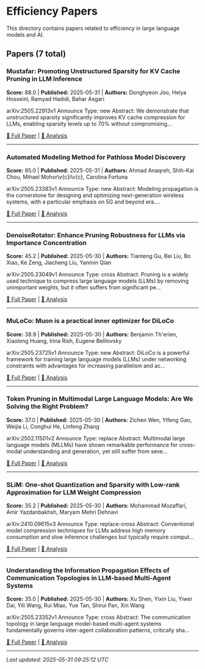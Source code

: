 # Efficiency Papers

This directory contains papers related to efficiency in large language models and AI.

## Papers (7 total)

### Mustafar: Promoting Unstructured Sparsity for KV Cache Pruning in LLM Inference

**Score:** 88.0 | **Published:** 2025-05-31 | **Authors:** Donghyeon Joo, Helya Hosseini, Ramyad Hadidi, Bahar Asgari

arXiv:2505.22913v1 Announce Type: new 
Abstract: We demonstrate that unstructured sparsity significantly improves KV cache compression for LLMs, enabling sparsity levels up to 70% without compromising...

[📄 Full Paper](https://arxiv.org/abs/2505.22913) | [📝 Analysis](fdce4c7af13e09d4dcdef3275ac911d6.md)

---

### Automated Modeling Method for Pathloss Model Discovery

**Score:** 85.0 | **Published:** 2025-05-31 | **Authors:** Ahmad Anaqreh, Shih-Kai Chou, Mihael Mohor\v{c}i\v{c}, Carolina Fortuna

arXiv:2505.23383v1 Announce Type: new 
Abstract: Modeling propagation is the cornerstone for designing and optimizing next-generation wireless systems, with a particular emphasis on 5G and beyond era....

[📄 Full Paper](https://arxiv.org/abs/2505.23383) | [📝 Analysis](9cc79b564d8d11fb949f959ebf76b2bd.md)

---

### DenoiseRotator: Enhance Pruning Robustness for LLMs via Importance Concentration

**Score:** 45.2 | **Published:** 2025-05-30 | **Authors:** Tianteng Gu, Bei Liu, Bo Xiao, Ke Zeng, Jiacheng Liu, Yanmin Qian

arXiv:2505.23049v1 Announce Type: cross 
Abstract: Pruning is a widely used technique to compress large language models (LLMs) by removing unimportant weights, but it often suffers from significant pe...

[📄 Full Paper](https://arxiv.org/abs/2505.23049) | [📝 Analysis](3685d117c5da31e3837f8bffcdfa252d.md)

---

### MuLoCo: Muon is a practical inner optimizer for DiLoCo

**Score:** 38.9 | **Published:** 2025-05-30 | **Authors:** Benjamin Th\'erien, Xiaolong Huang, Irina Rish, Eugene Belilovsky

arXiv:2505.23725v1 Announce Type: new 
Abstract: DiLoCo is a powerful framework for training large language models (LLMs) under networking constraints with advantages for increasing parallelism and ac...

[📄 Full Paper](https://arxiv.org/abs/2505.23725) | [📝 Analysis](d7ca63bf2a24d9c79ad827785dcf6592.md)

---

### Token Pruning in Multimodal Large Language Models: Are We Solving the Right Problem?

**Score:** 37.0 | **Published:** 2025-05-30 | **Authors:** Zichen Wen, Yifeng Gao, Weijia Li, Conghui He, Linfeng Zhang

arXiv:2502.11501v2 Announce Type: replace 
Abstract: Multimodal large language models (MLLMs) have shown remarkable performance for cross-modal understanding and generation, yet still suffer from seve...

[📄 Full Paper](https://arxiv.org/abs/2502.11501) | [📝 Analysis](e1f5572d1b8f8047bc593c39e9661f8f.md)

---

### SLiM: One-shot Quantization and Sparsity with Low-rank Approximation for LLM Weight Compression

**Score:** 35.2 | **Published:** 2025-05-30 | **Authors:** Mohammad Mozaffari, Amir Yazdanbakhsh, Maryam Mehri Dehnavi

arXiv:2410.09615v3 Announce Type: replace-cross 
Abstract: Conventional model compression techniques for LLMs address high memory consumption and slow inference challenges but typically require comput...

[📄 Full Paper](https://arxiv.org/abs/2410.09615) | [📝 Analysis](faea11ea11f79fe7d5a489ac34444939.md)

---

### Understanding the Information Propagation Effects of Communication Topologies in LLM-based Multi-Agent Systems

**Score:** 35.0 | **Published:** 2025-05-30 | **Authors:** Xu Shen, Yixin Liu, Yiwei Dai, Yili Wang, Rui Miao, Yue Tan, Shirui Pan, Xin Wang

arXiv:2505.23352v1 Announce Type: cross 
Abstract: The communication topology in large language model-based multi-agent systems fundamentally governs inter-agent collaboration patterns, critically sha...

[📄 Full Paper](https://arxiv.org/abs/2505.23352) | [📝 Analysis](ccad0f4d91e78674aa8e765d63bded10.md)

---


*Last updated: 2025-05-31 09:25:12 UTC*
